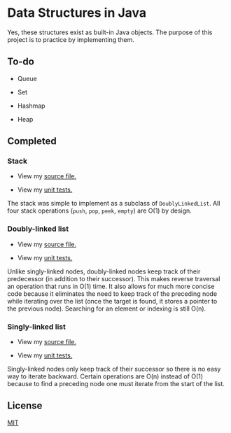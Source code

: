 # Data Structures in Java

Yes, these structures exist as built-in Java objects. The purpose of this
project is to practice by implementing them.

## To-do

- Queue

- Set

- Hashmap

- Heap

## Completed

### Stack

- View
  my [source file.](src/main/java/com/thomasbreydo/datastructures/LinkedStack.java)

- View
  my [unit tests.](src/test/java/com/thomasbreydo/datastructures/LinkedStackTest.java)

The stack was simple to implement as a subclass of `DoublyLinkedList`. All four
stack operations (`push`, `pop`, `peek`, `empty`) are O(1) by design.

### Doubly-linked list

- View
  my [source file.](src/main/java/com/thomasbreydo/datastructures/DoublyLinkedList.java)

- View
  my [unit tests.](src/test/java/com/thomasbreydo/datastructures/DoublyLinkedListTest.java)

Unlike singly-linked nodes, doubly-linked nodes keep track of their
predecessor (in addition to their successor). This makes reverse traversal an
operation that runs in O(1) time. It also allows for much more concise code
because it eliminates the need to keep track of the preceding node while
iterating over the list (once the target is found, it stores a pointer to the
previous node). Searching for an element or indexing is still O(n).

### Singly-linked list

- View
  my [source file.](src/main/java/com/thomasbreydo/datastructures/SinglyLinkedList.java)

- View
  my [unit tests.](src/test/java/com/thomasbreydo/datastructures/SinglyLinkedListTest.java)

Singly-linked nodes only keep track of their successor so there is no easy way
to iterate backward. Certain operations are O(n) instead of O(1) because to find
a preceding node one must iterate from the start of the list.

## License

[MIT](LICENSE)

